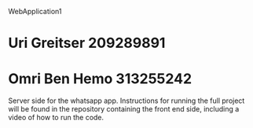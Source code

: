 WebApplication1

# Uri Greitser 209289891
# Omri Ben Hemo 313255242

Server side for the whatsapp app.
Instructions for running the full project will be found in the repository containing the front end side, including a video of how to run the code.
